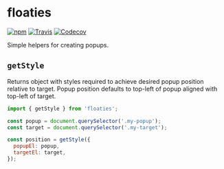 # floaties

[![npm](https://img.shields.io/npm/v/floaties.svg?style=flat-square)](https://www.npmjs.com/package/floaties)
[![Travis](https://img.shields.io/travis/nickjohnson-dev/floaties.svg?style=flat-square)](https://travis-ci.org/nickjohnson-dev/floaties)
[![Codecov](https://img.shields.io/codecov/c/github/codecov/example-python.svg)](https://codecov.io/gh/nickjohnson-dev/floaties)

Simple helpers for creating popups.

## `getStyle`

Returns object with styles required to achieve desired popup position relative to target. Popup position defaults to top-left of popup aligned with top-left of target.

```javascript
import { getStyle } from 'floaties';

const popup = document.querySelector('.my-popup');
const target = document.querySelector('.my-target');

const position = getStyle({
  popupEl: popup,
  targetEl: target,
});
```

